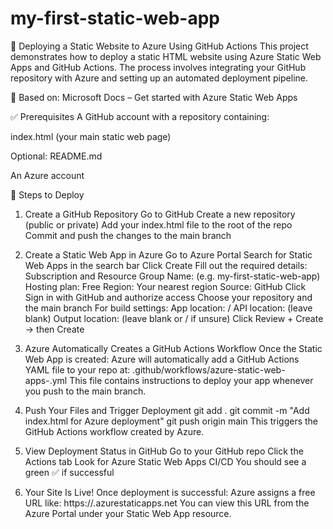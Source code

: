 # my-first-static-web-app

🚀 Deploying a Static Website to Azure Using GitHub Actions
This project demonstrates how to deploy a static HTML website using Azure Static Web Apps and GitHub Actions. The process involves integrating your GitHub repository with Azure and setting up an automated deployment pipeline.

🔗 Based on: Microsoft Docs – Get started with Azure Static Web Apps

✅ Prerequisites
A GitHub account with a repository containing:

index.html (your main static web page)

Optional: README.md

An Azure account

📝 Steps to Deploy
1. Create a GitHub Repository
   Go to GitHub
   Create a new repository (public or private)
   Add your index.html file to the root of the repo
   Commit and push the changes to the main branch

2. Create a Static Web App in Azure
   Go to Azure Portal
   Search for Static Web Apps in the search bar
   Click Create
   Fill out the required details:
   Subscription and Resource Group
   Name: (e.g. my-first-static-web-app)
   Hosting plan: Free
   Region: Your nearest region
   Source: GitHub
   Click Sign in with GitHub and authorize access
   Choose your repository and the main branch
   For build settings:
   App location: /
   API location: (leave blank)
   Output location: (leave blank or / if unsure)
   Click Review + Create → then Create

3. Azure Automatically Creates a GitHub Actions Workflow
   Once the Static Web App is created:
   Azure will automatically add a GitHub Actions YAML file to your repo at:
   .github/workflows/azure-static-web-apps-<env>.yml
   This file contains instructions to deploy your app whenever you push to the main branch.

4. Push Your Files and Trigger Deployment
   git add .
   git commit -m "Add index.html for Azure deployment"
   git push origin main
   This triggers the GitHub Actions workflow created by Azure.

5. View Deployment Status in GitHub
   Go to your GitHub repo
   Click the Actions tab
   Look for Azure Static Web Apps CI/CD
   You should see a green ✅ if successful

6. Your Site Is Live!
   Once deployment is successful:
   Azure assigns a free URL like:
   https://<random-name>.azurestaticapps.net
   You can view this URL from the Azure Portal under your Static Web App resource.
